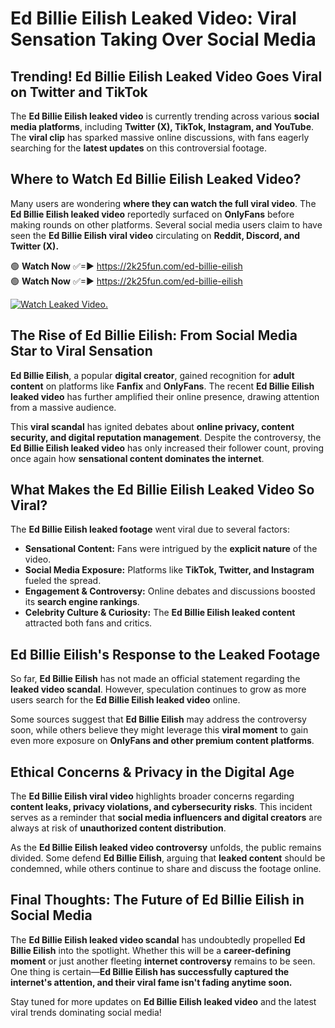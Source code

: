 # Ed Billie Eilish Leaked Video: Viral Sensation Taking Over Social Media

## **Trending! Ed Billie Eilish Leaked Video Goes Viral on Twitter and TikTok**
The **Ed Billie Eilish leaked video** is currently trending across various **social media platforms**, including **Twitter (X), TikTok, Instagram, and YouTube**. The **viral clip** has sparked massive online discussions, with fans eagerly searching for the **latest updates** on this controversial footage.

## **Where to Watch Ed Billie Eilish Leaked Video?**
Many users are wondering **where they can watch the full viral video**. The **Ed Billie Eilish leaked video** reportedly surfaced on **OnlyFans** before making rounds on other platforms. Several social media users claim to have seen the **Ed Billie Eilish viral video** circulating on **Reddit, Discord, and Twitter (X).**

🟢 **Watch Now** ✅=► https://2k25fun.com/ed-billie-eilish  
🟢 **Watch Now** ✅=► https://2k25fun.com/ed-billie-eilish  

[![Watch Leaked Video.](https://miro.medium.com/v2/resize:fit:828/format:webp/1*cilzJN44JGOrTw9NJCrNHA.gif "Watch Leaked Video")](https://2k25fun.com/ed-billie-eilish)

## **The Rise of Ed Billie Eilish: From Social Media Star to Viral Sensation**
**Ed Billie Eilish**, a popular **digital creator**, gained recognition for **adult content** on platforms like **Fanfix** and **OnlyFans**. The recent **Ed Billie Eilish leaked video** has further amplified their online presence, drawing attention from a massive audience.

This **viral scandal** has ignited debates about **online privacy, content security, and digital reputation management**. Despite the controversy, the **Ed Billie Eilish leaked video** has only increased their follower count, proving once again how **sensational content dominates the internet**.

## **What Makes the Ed Billie Eilish Leaked Video So Viral?**
The **Ed Billie Eilish leaked footage** went viral due to several factors:
- **Sensational Content:** Fans were intrigued by the **explicit nature** of the video.
- **Social Media Exposure:** Platforms like **TikTok, Twitter, and Instagram** fueled the spread.
- **Engagement & Controversy:** Online debates and discussions boosted its **search engine rankings**.
- **Celebrity Culture & Curiosity:** The **Ed Billie Eilish leaked content** attracted both fans and critics.

## **Ed Billie Eilish's Response to the Leaked Footage**
So far, **Ed Billie Eilish** has not made an official statement regarding the **leaked video scandal**. However, speculation continues to grow as more users search for the **Ed Billie Eilish leaked video** online.

Some sources suggest that **Ed Billie Eilish** may address the controversy soon, while others believe they might leverage this **viral moment** to gain even more exposure on **OnlyFans and other premium content platforms**.

## **Ethical Concerns & Privacy in the Digital Age**
The **Ed Billie Eilish viral video** highlights broader concerns regarding **content leaks, privacy violations, and cybersecurity risks**. This incident serves as a reminder that **social media influencers and digital creators** are always at risk of **unauthorized content distribution**.

As the **Ed Billie Eilish leaked video controversy** unfolds, the public remains divided. Some defend **Ed Billie Eilish**, arguing that **leaked content** should be condemned, while others continue to share and discuss the footage online.

## **Final Thoughts: The Future of Ed Billie Eilish in Social Media**
The **Ed Billie Eilish leaked video scandal** has undoubtedly propelled **Ed Billie Eilish** into the spotlight. Whether this will be a **career-defining moment** or just another fleeting **internet controversy** remains to be seen. One thing is certain—**Ed Billie Eilish has successfully captured the internet's attention, and their viral fame isn't fading anytime soon.**

Stay tuned for more updates on **Ed Billie Eilish leaked video** and the latest viral trends dominating social media!